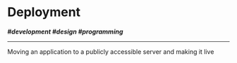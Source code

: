 # Deployment

***\#development \#design \#programming***

---

Moving an application to a publicly accessible server and making it live
